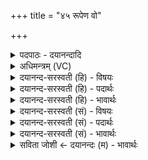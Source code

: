 +++
title = "४५ रूपेण वो"

+++
<details><summary>पदपाठः - दयानन्दादि</summary>

रूपेण॑। वः॒। रू॒पम्। अ॒भि। आ। अ॒गा॒म्। तु॒थः। वः॒। वि॒श्ववे॑दा॒ इति॑ वि॒श्वऽवेदाः। वि। भ॒ज॒तु॒। ऋ॒तस्य॑। प॒था। प्र। इ॒त॒। च॒न्द्रद॑क्षिणा॒ इति॑ च॒न्द्रऽद॑क्षिणाः। वि। स्व॒रिति॒ स्वः᳖। पश्य॑। वि। अ॒न्तरि॑क्षम्। यत॑स्व। स॒द॒स्यैः᳖। ४५।
</details>

<details><summary>अधिमन्त्रम् (VC)</summary>

- प्रजापतिर्देवता
- आङ्गिरस ऋषिः
- विराड् जगती
- निषादः
</details>

<details><summary>दयानन्द-सरस्वती (हि) - विषयः</summary>

अब तीन सभाओं से राज्य की शिक्षा करनी चाहिये, इस विषय का उपदेश अगले मन्त्र में किया है ॥
</details>

<details><summary>दयानन्द-सरस्वती (हि) - पदार्थः</summary>

पदार्थान्वयभाषाः -  हे सेना और प्रजाजनो ! जैसे मैं (रूपेण) अपने दृष्टिगोचर आकार से (वः) तुम्हारे (रूपम्) स्वरूप को (अभि) (आ) (अगाम्) प्राप्त होता हूँ, वैसे (विश्ववेदाः) सब को जाननेवाले परमात्मा के समान सभापति (वः) तुम लोगों को (वि) (भजतु) पृथक्-पृथक् अपने-अपने अधिकार में नियत करे। हे सभापते ! (तुथः) सब से अधिक ज्ञानवाले प्रतिष्ठित आप (स्वः) प्रताप को प्राप्त हुए सूर्य्य के समान (ऋतस्य) सत्य के (पथा) मार्ग से (अन्तरिक्षम्) अविनाशी राजनीति वा ब्रह्मविज्ञान को (वि) अनेक प्रकार से (पश्य) देखो और सभा के बीच में (सदस्यैः) सभासदों के साथ सत्य मार्ग से (प्र) (यतस्व) विशेष-विशेष यत्न करो तथा हे (चन्द्रदक्षिणाः) सुवर्ण के दान करनेवाले राजपुरुषो ! तुम लोग धर्म्म को (वीत) विशेषता से प्राप्त होओ ॥४५॥
</details>

<details><summary>दयानन्द-सरस्वती (हि) - भावार्थः</summary>

भावार्थभाषाः -  सभापति राजा को चाहिये कि प्रजा, सेना के पुरुषों को अपने पुत्रों के तुल्य प्रसन्न रक्खे और परमेश्वर के तुल्य पक्षपात छोड़ कर न्याय करे। धार्म्मिक सभ्यजनों की तीन सभा होनी चाहियें उनमें से एक राजसभा जिस के आधीन राज्य के सब कार्य्य चलें और सब उपद्रव निवृत्त रहें। दूसरी विद्यासभा जिससे विद्या का प्रचार अनेकविधि किया जावे और अविद्या का नाश होता रहे और तीसरी धर्म्मसभा जिससे धर्म्म की उन्नति और अधर्म्म की हानि निरन्तर की जाय। सब लोगों को उचित है कि अपने आत्मा और परमात्मा को देखकर अन्याय मार्ग से अलग हों, धर्म्म का सेवन और सभासदों के साथ समयानुकूल अनेक प्रकार से विचार करके सत्य और असत्य के निर्णय करने में प्रयत्न किया करें ॥४५॥
</details>

<details><summary>दयानन्द-सरस्वती (सं) - विषयः</summary>

अथ सभात्रयेण राज्यं शासनीयमित्युपदिश्यते ॥
</details>

<details><summary>दयानन्द-सरस्वती (सं) - पदार्थः</summary>

पदार्थान्वयभाषाः -  हे सेना प्रजाजना ! यथाहं रूपेण वो युष्माकं रूपमभ्यागाम्, तथा विश्ववेदा वो युष्मान् विभजतु। तुथस्त्वं स्वरिवर्त्तस्य पथान्तरिक्षं विपश्य, सभायां सदस्यैः सहर्त्तस्य पथा प्रयतस्व। चन्द्रदक्षिणा यूयमृतस्य धर्म्यं मार्गं वीत ॥४५॥
</details>

<details><summary>दयानन्द-सरस्वती (सं) - भावार्थः</summary>

भावार्थभाषाः -  सभापती राजा स्वात्मजानिव प्रजासेनासभ्यपुरुषान् प्रीणयेत्, तथा पक्षपातरहितः परमेश्वर इव सततं न्यायं कुर्यात्। धार्मिकाणां सभ्यानां जनानां तिस्रः सभा भवेयुः। तास्वेका राजसभा−यया राजकार्याणि निष्पद्येरन्, सर्वे विघ्ना निवर्तेरंश्च। द्वितीया विद्यासभा−यया विद्याप्रचारः स्यादविद्या नश्येत्। तृतीया धर्मसभा−यया धर्मोन्नतिरधर्महानिश्च सततं भवेत्, सर्वे स्वात्मानं परमात्मानं समीक्ष्यान्यायमार्गात् पृथग्भूत्वा धर्मं सेवित्वा समयं पर्य्यालोच्य सत्यासत्यनिर्णये प्रयतेरन् ॥४५॥
</details>

<details><summary>सविता जोशी ← दयानन्दः (म) - भावार्थः</summary>

भावार्थभाषाः -  राजाने आपल्या पुत्रांप्रमाणे सैन्यातील लोकांना प्रसन्न ठेवावे व परमेश्वराप्रमाणे पक्षपातरहित न्याय द्यावा. धार्मिक सभ्य पुरुषांच्या तीन प्रकारच्या सभा असाव्यात. त्यापैकी एक राज्यसभा, जिच्याद्वारे राज्याची सर्व कामे निर्वेधपणे चालावी व दुसरी विद्यासभा, ज्या सभेद्वारे अनेक प्रकारे विद्येचा प्रचार केला जावा व अविद्येचा नाश व्हावा. तिसरी धर्मसभा जिच्यामुळे सतत धर्माची उन्नती व अधर्माचा नाश व्हावा. सर्व लोकांनी आपला आत्मा व परमात्मा यांना जाणून अन्यायाच्या मार्गाचा त्याग करावा. सर्व सभासदाबरोबर धर्माचरण करून काळानुसार विचार विनियम करून सत्यासत्याचा निर्णय करण्याचा प्रयत्न करावा.
</details>